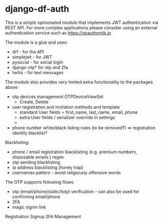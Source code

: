 # django-df-auth

This is a simple opinionated module that implements JWT authentication via REST API.
For more complex applications please consider using an external authentication service such as https://goauthentik.io

The module is a glue and uses:

- drf - for the API
- simplejwt - for JWT
- pysocial - for social login
- django-otp* for otp and 2fa
- twilio - for text messages

The module also provides very limited extra functionality to the packages above:

- otp devices management OTPDeviceViewSet
    - Create, Delete
- user registration and invitation methods and template
    - standard User fields = first_name, last_name, email, phone
    - extra User fields / serializer override in settings
    -
- phone number white/black listing rules (to be removed?) => registration identity blacklist?

Blacklisting:
  - phone / email registration blacklisting (e.g. premium numbers, disposable emails ) regex
  - otp sending blacklisting
  - ip address blacklisting (honey trap)
  - usernames pattern - avoid religiously offensive words


The OTP supports following flows:
- otp (email/phone/static/totp) verification - can also be used for confirming email/phone
- 2FA
- magic signin link

Registration
Signup
2FA Management
